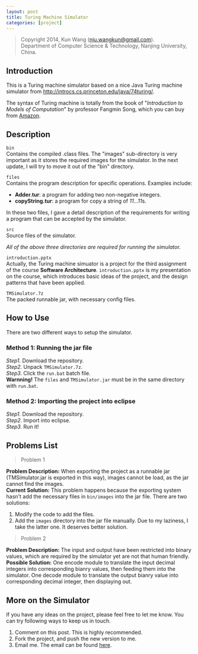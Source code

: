```yaml
---
layout: post
title: Turing Machine Simulator
categories: [project]
---
```


> Copyright 2014, Kun Wang (nju.wangkun@gmail.com).  
> Department of Computer Science & Technology, Nanjing University, China.

## Introduction
This is a Turing machine simulator based on a nice Java Turing machine simulator from http://introcs.cs.princeton.edu/java/74turing/.

The syntax of Turing machine is totally from the book of
"*Introduction to Models of Computation*" by professor Fangmin Song, which you can buy from [Amazon](http://www.amazon.cn/%E8%AE%A1%E7%AE%97%E6%9C%BA%E7%A7%91%E5%AD%A6%E4%B8%8E%E6%8A%80%E6%9C%AF%E7%A0%94%E7%A9%B6%E7%94%9F%E7%B3%BB%E5%88%97%E6%95%99%E6%9D%90-%E8%AE%A1%E7%AE%97%E6%A8%A1%E5%9E%8B%E5%AF%BC%E5%BC%95-%E5%AE%8B%E6%96%B9%E6%95%8F/dp/B008N6TA4U/ref=sr_1_1?ie=UTF8&qid=1421406550&sr=8-1&keywords=%E8%AE%A1%E7%AE%97%E6%A8%A1%E5%9E%8B%E5%AF%BC%E5%BC%95).

## Description

`bin`  
Contains the compiled .class files. The "images" sub-directory is very important as it stores the required images for the simulator. In the next update, I will try to move it out of the "bin" directory.

`files`  
Contains the program description for specific operations. Examples include:

+ **Adder.tur**: a program for adding two non-negative integers.
+ **copyString.tur**: a program for copy a string of *11...11*s.

In these two files, I gave a detail description of the requirements for writing a program that can be accepted by the simulator.

`src`  
Source files of the simulator.

*All of the above three directories are required for running the simulator.*

`introduction.pptx`  
Actually, the Turing machine simuator is a project for the third assignment of the course **Software Architecture**. `introduction.pptx` is my presentation on the course, which introduces basic ideas of the project, and the design patterns that have been applied.

`TMSimulator.7z`  
The packed runnable jar, with necessary config files.

## How to Use

There are two different ways to setup the simulator.
### Method 1: Running the jar file
*Step1.* Download the repository.  
*Step2.* Unpack `TMSimulator.7z`.  
*Step3.* Click the `run.bat` batch file.  
**Warnning!** The `files` and `TMSimulator.jar` must be in the same directory with `run.bat`. 

### Method 2: Importing the project into eclipse
*Step1.* Download the repository.  
*Step2.* Import into eclipse.  
*Step3.* Run it!  


## Problems List

> Problem 1

**Problem Description:** When exporting the project as a runnable jar (TMSimulator.jar is exported in this way), images cannot be load, as the jar cannot find the images.  
**Current Solution:** This problem happens because the exporting system hasn't add the necessary files in `bin/images` into the jar file. There are two solutions:
1. Modify the code to add the files.
2. Add the `images` directory into the jar file manually.
Due to my laziness, I take the latter one. It deserves better solution.

> Problem 2

**Problem Description:** The input and output have been restricted into binary values, which are required by the simulator yet are not that human friendly.  
**Possible Solution:** One encode module to translate the input decimal integers into corresponding bianry values, then feeding them into the simulator. One decode module to translate the output bianry value into corresponding decimal integer, then displaying out.

## More on the Simulator

If you have any ideas on the project, please feel free to let me know. You can try following ways to keep us in touch.

1. Comment on this post. This is highly recommended.
2. Fork the project, and push the new version to me.
3. Email me. The email can be found [here](/research#contact).